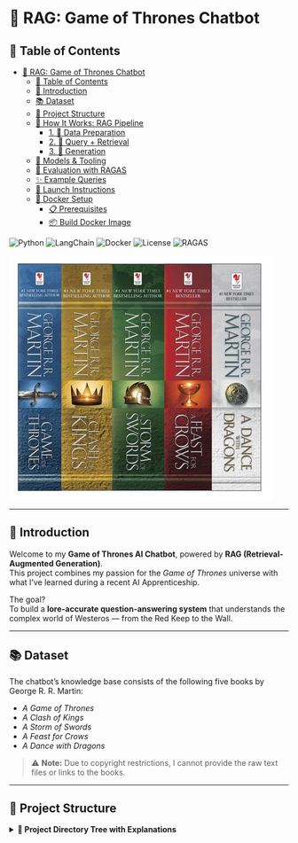 # 🐉 RAG: Game of Thrones Chatbot

## 📑 Table of Contents

- [🐉 RAG: Game of Thrones Chatbot](#-rag-game-of-thrones-chatbot)
  - [📑 Table of Contents](#-table-of-contents)
  - [🧠 Introduction](#-introduction)
  - [📚 Dataset](#-dataset)
  - [📁 Project Structure](#-project-structure)
  - [🧩 How It Works: RAG Pipeline](#-how-it-works-rag-pipeline)
    - [1. 🔧 Data Preparation](#1--data-preparation)
    - [2. 🔎 Query + Retrieval](#2--query--retrieval)
    - [3. 💬 Generation](#3--generation)
  - [🧠 Models \& Tooling](#-models--tooling)
  - [🧪 Evaluation with RAGAS](#-evaluation-with-ragas)
  - [✨ Example Queries](#-example-queries)
  - [🚀 Launch Instructions](#-launch-instructions)
  - [🧱 Docker Setup ](#🧱-docker-setup)
    - [📋 Prerequisites](#-prerequisites)
    - [📦 Build Docker Image](#-build-docker-image)

![Python](https://img.shields.io/badge/Python-3.11-blue)
![LangChain](https://img.shields.io/badge/LangChain-Integrated-yellow)
![Docker](https://img.shields.io/badge/Docker-Ready-green)
![License](https://img.shields.io/badge/License-MIT-lightgrey)
![RAGAS](https://img.shields.io/badge/Evaluation-RAGAS-critical)

![A Song of Ice and Fire Box Set](images/george-r-r-martin-s-a-game-of-thrones-5-book-boxed-set-song-of-ice-and-fire-series.jpg)

---

## 🧠 Introduction

Welcome to my **Game of Thrones AI Chatbot**, powered by **RAG (Retrieval-Augmented Generation)**.  
This project combines my passion for the _Game of Thrones_ universe with what I’ve learned during a recent AI Apprenticeship.

The goal?  
To build a **lore-accurate question-answering system** that understands the complex world of Westeros — from the Red Keep to the Wall.

---

## 📚 Dataset

The chatbot’s knowledge base consists of the following five books by George R. R. Martin:

- _A Game of Thrones_
- _A Clash of Kings_
- _A Storm of Swords_
- _A Feast for Crows_
- _A Dance with Dragons_

> ⚠️ **Note:** Due to copyright restrictions, I cannot provide the raw text files or links to the books.

---

## 📁 Project Structure

<details>
<summary><strong>📁 Project Directory Tree with Explanations</strong></summary>

```plaintext
Game of Thrones Chatbot/
├── conf/                  # Config files for the entire pipeline
│   ├── embeddings/        # Embedding-specific settings
│   ├── preprocessing/     # Preprocessing (cleaning, deduplication) configs
│   ├── text_splitter/     # Chunking and sliding window logic configs
│   ├── evaluate.yaml      # Config for evaluation using RAGAS
│   ├── inference.yaml     # Inference parameters (LLM, retriever settings)
│   ├── logging.yaml       # Logging setup
│   └── training.yaml      # Any training-specific parameters
│
├── data/                  # Data storage folders
│   ├── answers/           # Ground truth or LLM-generated answers
│   ├── datasets/          # Game of Thrones Books
│   ├── embeddings/        # Vector Database
│   └── inference/         # Prompt templates
│
├── docker/                # Dockerfile and Docker-specific configs
│
├── images/                # Diagrams and logos used in the README
│
├── scripts/               # Shell scripts to automate tasks
│   ├── build_docker.sh    # Builds the Docker image
│   └── run_docker.sh      # Runs the Docker container
│
└── src/                   # Core Python source code
    ├── embeddings/        # Code to generate and manage embeddings
    ├── evaluation/        # RAGAS-based evaluation pipeline
    ├── frontend/          # Gradio interface components
    ├── inference/         # Retrieval + Generation logic
    ├── utils/             # Helper functions, logging, formatting
    ├── .env               # API keys and environment variables
    ├── app.py             # Main entry point (Gradio app)
    ├── evaluate.py        # Entry point to run evaluation
    ├── infer.py           # Script to run inference from command line
    └── train.py           # Script to run preprocessing and embedding
```

---

## 🧩 How It Works: RAG Pipeline

RAG stands for **Retrieval-Augmented Generation** — a framework that enhances LLMs by pairing them with external knowledge sources.

![RAG](images/classicalrag.png)

Here’s how the pipeline operates behind the scenes:

### 1. 🔧 Data Preparation

- The full book texts are **chunked** into overlapping sections.
- These chunks are converted into **dense embeddings** using a pre-trained model (e.g., OpenAI, HuggingFace).
- We store the chunks + metadata in a **FAISS** vector database for efficient similarity search.

### 2. 🔎 Query + Retrieval

- When a user submits a question (e.g., _"What happened at the Red Wedding?"_), it’s also embedded.
- The embedding is used to search the vector store and retrieve the top `k` most relevant passages.

### 3. 💬 Generation

- The **query + retrieved context** is injected into a prompt template.
- This template is passed to a **Large Language Model (LLM)** like GPT-4, Gemini, or Mixtral via LangChain.
- The model then generates an answer grounded in the books' content — not just general internet knowledge.

---

## 🧠 Models & Tooling

| Component           | Tool/Library |
| ------------------- | ------------ |
| Embeddings          | Hugging Face |
| Vector Store        | FAISS        |
| LLM Interface       | LangChain    |
| Reranker (Optional) | Cohere       |
| Observability       | Langfuse     |
| Evaluation Metrics  | RAGAS        |
| Frontend            | Gradio       |

> 🔁 Supports both single-query and multi-query retrieval  
> 🔄 Reranking enabled via `ContextualCompressionRetriever`

---

## 🧪 Evaluation with RAGAS

I also implemented an **automated evaluation pipeline** using [RAGAS](https://github.com/explodinggradients/ragas):

- ✅ **Faithfulness** – Is the answer backed by the retrieved context?
- ✅ **Answer Relevance** – Does the answer fully respond to the query?
- ✅ **Context Precision & Recall** – Are the retrieved documents relevant and sufficient?

Evaluations are reproducible and logged to **Langfuse**, enabling robust testing across LLMs, retrievers, and prompts.

---

## ✨ Example Queries

- _Who is Jon Snow's real mother?_
- _What are the three betrayals Daenerys was warned of?_
- _Describe the Red Wedding in detail._
- _What does the prophecy of Azor Ahai say?_

The chatbot provides **text-grounded answers**, referencing exact content from the books — not hallucinations.

---

## 🚀 Launch Instructions

To launch the Gradio interface locally:

```bash
python app.py
```

---

## 🧱 Docker Setup

To containerize and run the chatbot using Docker, follow these steps:

### 📋 Prerequisites

Before building the Docker image, ensure the following:

- Docker is installed on your system ([Docker Desktop](https://docs.docker.com/get-docker/))
- Your `.env` file (containing API keys and environment variables) exists under `src/.env`
- Able to run **bash script**:

  - **Linux/macOS:** Bash is usually pre-installed; you can run scripts directly in the terminal.
  - **Windows:**
    - Use **Git Bash** (install [Git for Windows](https://git-scm.com/download/win)) to run bash scripts.
    - Alternatively, use **Windows Subsystem for Linux (WSL)** if installed.

### 📦 Build Docker Image

Run this command from the project root to build the image:

```bash
bash scripts/build_docker.sh
```

After building the image, run the below to spin up a docker container:

```bash
bash scripts/run_docker.sh
```
